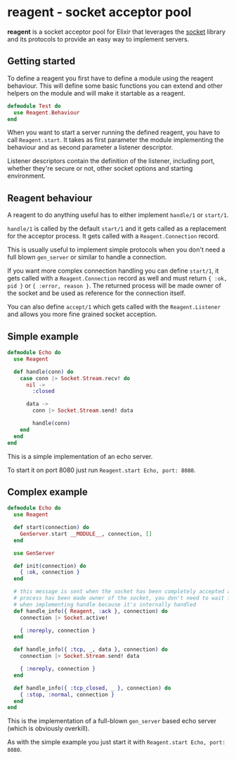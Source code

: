 reagent - socket acceptor pool
==============================
**reagent** is a socket acceptor pool for Elixir that leverages the
[socket](https://github.com/meh/elixir-socket) library and its protocols to
provide an easy way to implement servers.

Getting started
---------------
To define a reagent you first have to define a module using the reagent
behaviour. This will define some basic functions you can extend and other
helpers on the module and will make it startable as a reagent.

```elixir
defmodule Test do
  use Reagent.Behaviour
end
```

When you want to start a server running the defined reagent, you have to call
`Reagent.start`. It takes as first parameter the module implementing the
behaviour and as second parameter a listener descriptor.

Listener descriptors contain the definition of the listener, including port,
whether they're secure or not, other socket options and starting environment.

Reagent behaviour
-----------------
A reagent to do anything useful has to either implement `handle/1` or `start/1`.

`handle/1` is called by the default `start/1` and it gets called as a
replacement for the acceptor process. It gets called with a
`Reagent.Connection` record.

This is usually useful to implement simple protocols when you don't need a full
blown `gen_server` or similar to handle a connection.

If you want more complex connection handling you can define `start/1`, it gets
called with a `Reagent.Connection` record as well and must return `{ :ok, pid
}` or `{ :error, reason }`. The returned process will be made owner of the
socket and be used as reference for the connection itself.

You can also define `accept/1` which gets called with the `Reagent.Listener`
and allows you more fine grained socket acception.

Simple example
--------------
```elixir
defmodule Echo do
  use Reagent

  def handle(conn) do
    case conn |> Socket.Stream.recv! do
      nil ->
        :closed

      data ->
        conn |> Socket.Stream.send! data

        handle(conn)
    end
  end
end
```

This is a simple implementation of an echo server.

To start it on port 8080 just run `Reagent.start Echo, port: 8080`.

Complex example
---------------
```elixir
defmodule Echo do
  use Reagent

  def start(connection) do
    GenServer.start __MODULE__, connection, []
  end

  use GenServer

  def init(connection) do
    { :ok, connection }
  end

  # this message is sent when the socket has been completely accepted and the
  # process has been made owner of the socket, you don't need to wait for it
  # when implementing handle because it's internally handled
  def handle_info({ Reagent, :ack }, connection) do
    connection |> Socket.active!

    { :noreply, connection }
  end

  def handle_info({ :tcp, _, data }, connection) do
    connection |> Socket.Stream.send! data

    { :noreply, connection }
  end

  def handle_info({ :tcp_closed, _ }, connection) do
    { :stop, :normal, connection }
  end
end
```

This is the implementation of a full-blown `gen_server` based echo server
(which is obviously overkill).

As with the simple example you just start it with `Reagent.start Echo, port:
8080`.
